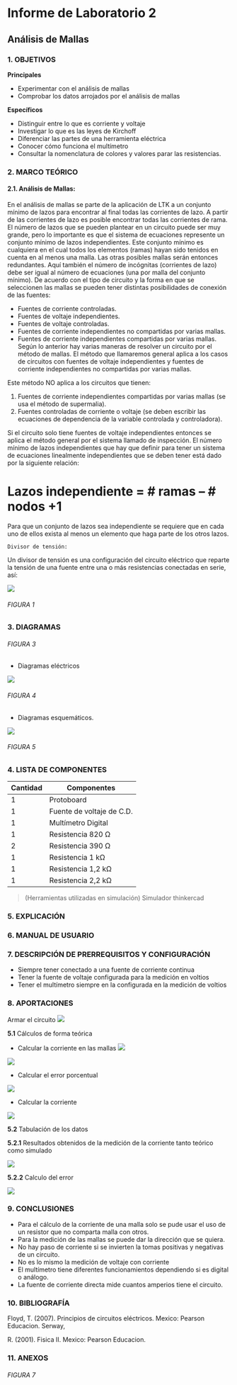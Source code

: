 # Informe de Laboratorio 2
## Análisis de Mallas
### 1.	OBJETIVOS

**Principales**

 - Experimentar con el análisis de mallas 
 - Comprobar los datos arrojados por el análisis de mallas

**Específicos**

- Distinguir entre lo que es corriente y voltaje
- Investigar lo que es las leyes de Kirchoff
- Diferenciar las partes de una herramienta eléctrica
- Conocer cómo funciona el multímetro
- Consultar la nomenclatura de colores y valores parar las resistencias.

### 2.	MARCO TEÓRICO 

#### 2.1.	 Análisis de Mallas:
En el análisis de mallas se parte de la aplicación de LTK a un conjunto mínimo de lazos para encontrar al final todas las corrientes de lazo. A partir   de   las   corrientes   de   lazo   es   posible encontrar   todas   las   corrientes   de   rama.   El número de lazos que se pueden plantear en un circuito   puede   ser   muy   grande, pero   lo importante   es   que   el   sistema   de   ecuaciones represente   un   conjunto   mínimo   de   lazos independientes.
Este conjunto mínimo es cualquiera en el cual todos los elementos (ramas) hayan sido tenidos en cuenta   en   al menos   una   malla.   Las otras posibles   mallas   serán   entonces   redundantes.
Aquí   también   el   número   de   incógnitas (corrientes de lazo) debe ser igual al número de ecuaciones (una   por   malla   del   conjunto mínimo). 
De acuerdo con el tipo de circuito y la forma en que se   seleccionen   las   mallas   se   pueden   tener distintas   posibilidades   de   conexión   de   las fuentes: 
- Fuentes de corriente controladas.
-  Fuentes de voltaje independientes.
-  Fuentes de voltaje controladas.
-  Fuentes de corriente independientes no compartidas por varias mallas.
- Fuentes   de   corriente   independientes compartidas por varias mallas.
Según   lo   anterior   hay   varias   maneras   de resolver un circuito por el método de mallas.
El método que llamaremos general aplica a los casos   de   circuitos   con   fuentes   de   voltaje independientes   y   fuentes   de   corriente independientes   no   compartidas   por   varias mallas.

Este método NO aplica a los circuitos que tienen: 
1. Fuentes de corriente independientes compartidas por varias mallas (se usa el método de supermalia).
2. Fuentes controladas de corriente o voltaje (se deben escribir las ecuaciones de   dependencia de la variable controlada y controladora).

Si   el   circuito   solo   tiene   fuentes   de   voltaje independientes   entonces   se   aplica   el   método general por el sistema llamado de inspección.
El número mínimo de lazos independientes que hay   que   definir   para   tener   un   sistema   de ecuaciones linealmente independientes que   se deben tener está dado por la siguiente relación:

 # Lazos independiente = # ramas – # nodos +1
 
Para   que   un   conjunto   de   lazos   sea independiente se requiere que en cada uno de ellos   exista   al menos   un elemento   que haga parte de los otros lazos.

    Divisor de tensión:
Un divisor de tensión es una configuración del circuito eléctrico que reparte la tensión de una fuente entre una o más resistencias conectadas en serie, así: 

![](https://github.com/SanchezMaiAndresSebastian/Informe-laboratorio-2/blob/main/Fotos/8.png)


###### _FIGURA 1_

### 3.	DIAGRAMAS


###### _FIGURA 3_

- Diagramas eléctricos

![](https://github.com/SanchezMaiAndresSebastian/InformeN-2-2022/blob/main/Fotos/2.png)


###### _FIGURA 4_

 - Diagramas esquemáticos.


![](https://github.com/SanchezMaiAndresSebastian/InformeN-2-2022/blob/main/Fotos/1.png)


###### _FIGURA 5_

### 4.	LISTA DE COMPONENTES

| Cantidad | Componentes | 
| -------- | ----------- | 
| 1 |Protoboard | 
| 1 |Fuente de voltaje de C.D. | 
| 1 |Multímetro Digital| 
| 1 |Resistencia 820 Ω | 
| 2 |Resistencia 390 Ω | 
| 1 |Resistencia 1 kΩ | 
| 1 |Resistencia 1,2 kΩ | 
| 1 |Resistencia 2,2 kΩ |
 
> (Herramientas utilizadas en simulación) 
> Simulador thinkercad


### 5.	EXPLICACIÓN


### 6.  MANUAL DE USUARIO
### 7.	 DESCRIPCIÓN DE PRERREQUISITOS Y CONFIGURACIÓN
 - Siempre tener conectado a una fuente de corriente continua
 - Tener la fuente de voltaje configurada para la medición en voltios
 - Tener el multímetro siempre en la configurada en la medición de voltios 
 
### 8.	APORTACIONES
Armar el circuito
![](https://github.com/SanchezMaiAndresSebastian/Informe-laboratorio-2/blob/main/Fotos/1.png)

__5.1__ Cálculos de forma teórica

- Calcular la corriente en las mallas
![](https://github.com/SanchezMaiAndresSebastian/Informe-laboratorio-2/blob/main/Fotos/2.png)

![](https://github.com/SanchezMaiAndresSebastian/Informe-laboratorio-2/blob/main/Fotos/3.png)

- Calcular el error porcentual

![](https://github.com/SanchezMaiAndresSebastian/Informe-laboratorio/blob/main/Fotos/17.png) 

- Calcular la corriente

![](https://github.com/SanchezMaiAndresSebastian/Informe-laboratorio-2/blob/main/Fotos/4.png)

__5.2__ Tabulación de los datos

__5.2.1__ Resultados obtenidos de la medición de la corriente tanto teórico como simulado

![](https://github.com/SanchezMaiAndresSebastian/Informe-laboratorio-2/blob/main/Fotos/5.png)

__5.2.2__ Calculo del error

![](https://github.com/SanchezMaiAndresSebastian/Informe-laboratorio-2/blob/main/Fotos/6.png)

 
### 9.	CONCLUSIONES
- Para el cálculo de la corriente de una malla solo se pude usar el uso de un resistor que no comparta malla con otros.
- Para la medición de las mallas se puede dar la dirección que se quiera.
- No hay paso de corriente si se invierten la tomas positivas y negativas de un circuito.
 - No es lo mismo la medición de voltaje con corriente 
 - El multímetro tiene diferentes funcionamientos dependiendo si es digital o análogo.
 - La fuente de corriente directa mide cuantos amperios tiene el circuito.
 

### 10.	BIBLIOGRAFÍA

Floyd, T. (2007). Principios de circuitos eléctricos. Mexico: Pearson Educacion. Serway,

R. (2001). Fisica II. Mexico: Pearson Educacion.

### 11.	 ANEXOS



###### _FIGURA 7_
